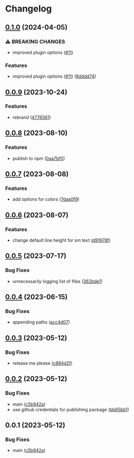 # Changelog

## [0.1.0](https://github.com/krystal/shard-tailwind/compare/v0.0.9...v0.1.0) (2024-04-05)


### ⚠ BREAKING CHANGES

* improved plugin options ([#11](https://github.com/krystal/shard-tailwind/issues/11))

### Features

* improved plugin options ([#11](https://github.com/krystal/shard-tailwind/issues/11)) ([8dddd74](https://github.com/krystal/shard-tailwind/commit/8dddd7441886af11b4d38843483d34b691121cf1))

## [0.0.9](https://github.com/krystal/shard-tailwind/compare/v0.0.8...v0.0.9) (2023-10-24)


### Features

* rebrand ([4776561](https://github.com/krystal/shard-tailwind/commit/47765611de86d0bdc9d3d4f0b49590392b0b9f02))

## [0.0.8](https://github.com/krystal/shard-tailwind/compare/v0.0.7...v0.0.8) (2023-08-10)


### Features

* publish to npm ([0aa7bf0](https://github.com/krystal/shard-tailwind/commit/0aa7bf0ad2a9ade2b3512280774d0b03fa081e0b))

## [0.0.7](https://github.com/krystal/shard-tailwind/compare/v0.0.6...v0.0.7) (2023-08-08)


### Features

* add options for colors ([7daa0f9](https://github.com/krystal/shard-tailwind/commit/7daa0f9d86f78e94f26ce49c8df6f1f28be4ba91))

## [0.0.6](https://github.com/krystal/shard-tailwind/compare/v0.0.5...v0.0.6) (2023-08-07)


### Features

* change default line height for sm text ([d91978f](https://github.com/krystal/shard-tailwind/commit/d91978fa678688d58055eaa8cc0a29e88aee541e))

## [0.0.5](https://github.com/krystal/shard-tailwind/compare/v0.0.4...v0.0.5) (2023-07-17)


### Bug Fixes

* unnecessarily logging list of files ([362bde1](https://github.com/krystal/shard-tailwind/commit/362bde1a5e2f4344bf04b830e9a23619afd66ce4))

## [0.0.4](https://github.com/krystal/shard-tailwind/compare/v0.0.3...v0.0.4) (2023-06-15)


### Bug Fixes

* appending paths ([acc4d07](https://github.com/krystal/shard-tailwind/commit/acc4d07660ff6fd96dc7ba6f7bbdf8eca2b1726f))

## [0.0.3](https://github.com/krystal/shard-tailwind/compare/v0.0.2...v0.0.3) (2023-05-12)


### Bug Fixes

* release me please ([c884d2f](https://github.com/krystal/shard-tailwind/commit/c884d2f565497e7144af77dfbdc6ba9d03af3f5c))

## [0.0.2](https://github.com/krystal/shard-tailwind/compare/v0.0.1...v0.0.2) (2023-05-12)


### Bug Fixes

* main ([c5b942a](https://github.com/krystal/shard-tailwind/commit/c5b942aaf01bb94cfa0ed5f141bc2e5419c3ea6d))
* use github credentials for publishing package ([bb65bb1](https://github.com/krystal/shard-tailwind/commit/bb65bb1fa11475b354e95563fdc0ba00c4031100))

## 0.0.1 (2023-05-12)


### Bug Fixes

* main ([c5b942a](https://github.com/krystal/shard-tailwind/commit/c5b942aaf01bb94cfa0ed5f141bc2e5419c3ea6d))
